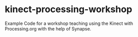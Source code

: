 kinect-processing-workshop
==========================

Example Code for a workshop teaching using the Kinect with Processing.org with the help of Synapse.
